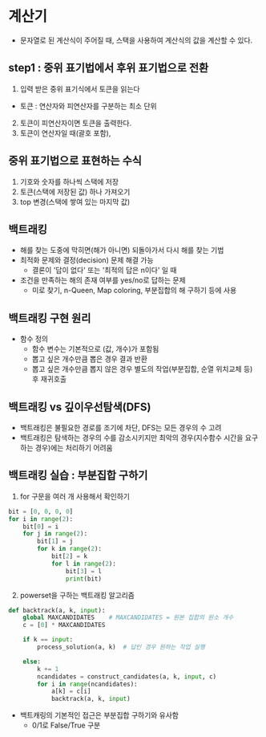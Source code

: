 # 계산기

- 문자열로 된 계산식이 주어질 때, 스택을 사용하여 계산식의 값을 계산할 수 있다.

## step1 : 중위 표기법에서 후위 표기법으로 전환

1. 입력 받은 중위 표기식에서 토큰을 읽는다
  - 토큰 : 연산자와 피연산자를 구분하는 최소 단위
2. 토큰이 피연산자이면 토큰을 출력한다.
3. 토큰이 연산자일 때(괄호 포함), 

## 중위 표기법으로 표현하는 수식

1. 기호와 숫자를 하나씩 스택에 저장
2. 토큰(스택에 저장된 값) 하나 가져오기
3. top 변경(스택에 쌓여 있는 마지막 값)

## 백트래킹

- 해를 찾는 도중에 막히면(해가 아니면) 되돌아가서 다시 해를 찾는 기법
- 최적화 문제와 결정(decision) 문제 해결 가능
  - 결론이 '답이 없다' 또는 '최적의 답은 n이다' 일 때
- 조건을 만족하는 해의 존재 여부를 yes/no로 답하는 문제
  - 미로 찾기, n-Queen, Map coloring, 부분집합의 해 구하기 등에 사용


## 백트래킹 구현 원리

- 함수 정의
  - 함수 변수는 기본적으로 (값, 개수)가 포함됨
  - 뽑고 싶은 개수만큼 뽑은 경우 결과 반환
  - 뽑고 싶은 개수만큼 뽑지 않은 경우 별도의 작업(부분집합, 순열 위치교체 등) 후 재귀호출

## 백트래킹 vs 깊이우선탐색(DFS)

- 백트래킹은 불필요한 경로를 조기에 차단, DFS는 모든 경우의 수 고려
- 백트래킹은 탐색하는 경우의 수를 감소시키지만 최악의 경우(지수함수 시간을 요구하는 경우)에는 처리하기 어려움

## 백트래킹 실습 : 부분집합 구하기

1. for 구문을 여러 개 사용해서 확인하기

```python
bit = [0, 0, 0, 0]
for i in range(2):
    bit[0] = i
    for j in range(2):
        bit[1] = j
        for k in range(2):
            bit[2] = k
            for l in range(2):
                bit[3] = l
                print(bit)
```

2. powerset을 구하는 백트래킹 알고리즘

```python
def backtrack(a, k, input):
    global MAXCANDIDATES    # MAXCANDIDATES = 원본 집합의 원소 개수
    c = [0] * MAXCANDIDATES

    if k == input:
        process_solution(a, k)  # 답인 경우 원하는 작업 실행

    else:
        k += 1
        ncandidates = construct_candidates(a, k, input, c)
        for i in range(ncandidates):
            a[k] = c[i]
            backtrack(a, k, input)
```

- 백트캐링의 기본적인 접근은 부분집합 구하기와 유사함
  - 0/1로 False/True 구분
